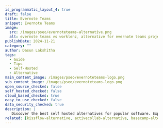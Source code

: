 ```yaml
---
is_programmatic_layout_4: true
draft: false
title: Evernote Teams
snippet: Evernote Teams
image:
  src: /images/pseo/evernoteteams-alternative.png
  alt: evernote teams vs worklenz, alternative for evernote teams project managemet tool, task management, resource management, productivity, self-hosted
publishDate: 2024-11-21
category: ""
author: Dasun Lakshitha
tags:
  - Guide
  - Tips
  - Self-Hosted
  - Alternative
main_content_image: /images/pseo/evernoteteams-logo.png
sub_content_image: /images/pseo/evernoteteams-logo.png
open_source_checked: false
self_hosted_checked: false
cloud_based_checked: true
easy_to_use_checked: false
data_security_checked: true
description: |
   Discover the best self hosted alternatives for popular software. Explore our comprehensive guides and find the perfect solution for your needs today.
related: [kissflow-alternative, activecollab-alternative, basecamp-alternative, trello-alternative]
---
```

